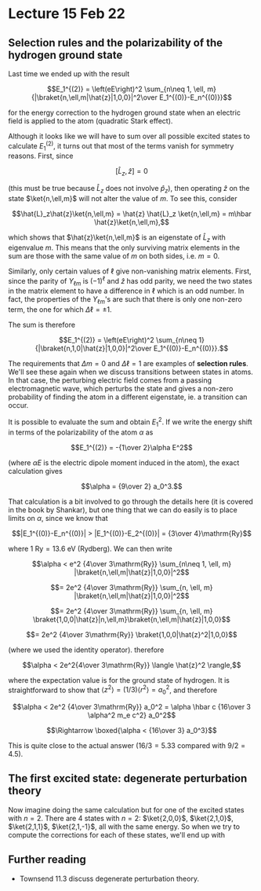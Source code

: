 # Lecture 15 Feb 22

## Selection rules and the polarizability of the hydrogen ground state

Last time we ended up with the result 

$$E_1^{(2)} = \left(eE\right)^2 \sum_{n\neq 1, \ell, m} {|\braket{n,\ell,m|\hat{z}|1,0,0}|^2\over E_1^{(0)}-E_n^{(0)}}$$

for the energy correction to the hydrogen ground state when an electric field is applied to the atom (quadratic Stark effect). 

Although it looks like we will have to sum over all possible excited states to calculate $E_1^{(2)}$, it turns out that most of the terms vanish for symmetry reasons. First, since 

$$[\hat{L}_z,\hat{z}] = 0$$

(this must be true because $\hat{L}_z$ does not involve $\hat{p}_z$), then operating $\hat{z}$ on the state $\ket{n,\ell,m}$ will not alter the value of $m$. To see this, consider

$$\hat{L}_z\hat{z}\ket{n,\ell,m} = \hat{z} \hat{L}_z \ket{n,\ell,m} = m\hbar \hat{z}\ket{n,\ell,m},$$

which shows that $\hat{z}\ket{n,\ell,m}$ is an eigenstate of $\hat{L}_z$ with eigenvalue $m$. This means that the only surviving matrix elements in the sum are those with the same value of $m$ on both sides, i.e. $m=0$.

Similarly, only certain values of $\ell$ give non-vanishing matrix elements. First, since the parity of $Y_{\ell m}$ is $(-1)^\ell$ and $\hat{z}$ has odd parity, we need the two states in the matrix element to have a difference in $\ell$ which is an odd number. In fact, the properties of the $Y_{\ell m}$'s are such that there is only one non-zero term, the one for which $\Delta \ell = \pm 1$.

The sum is therefore 

$$E_1^{(2)} = \left(eE\right)^2 \sum_{n\neq 1} {|\braket{n,1,0|\hat{z}|1,0,0}|^2\over E_1^{(0)}-E_n^{(0)}}.$$

The requirements that $\Delta m=0$ and $\Delta \ell =1$ are examples of **selection rules**. We'll see these again when we discuss transitions between states in atoms. In that case, the perturbing electric field comes from a passing electromagnetic wave, which perturbs the state and gives a non-zero probability of finding the atom in a different eigenstate, ie. a transition can occur.

It is possible to evaluate the sum and obtain $E_1^{2}$. If we write the energy shift in terms of the polarizability of the atom $\alpha$ as 


$$E_1^{(2)} = -{1\over 2}\alpha E^2$$

(where $\alpha E$ is the electric dipole moment induced in the atom),  the exact calculation gives 

$$\alpha = {9\over 2} a_0^3.$$

That calculation is a bit involved to go through the details here (it is covered in the book by Shankar), but one thing that we can do easily is to place limits on $\alpha$, since we know that 

$$|E_1^{(0)}-E_n^{(0)}| >  |E_1^{(0)}-E_2^{(0)}| = {3\over 4}\mathrm{Ry}$$

where $1\ \mathrm{Ry}=13.6\ \mathrm{eV}$ (Rydberg). We can then write

$$\alpha <  e^2 {4\over 3\mathrm{Ry}} \sum_{n\neq 1, \ell, m} |\braket{n,\ell,m|\hat{z}|1,0,0}|^2$$

$$= 2e^2 {4\over 3\mathrm{Ry}} \sum_{n, \ell, m} |\braket{n,\ell,m|\hat{z}|1,0,0}|^2$$

$$= 2e^2 {4\over 3\mathrm{Ry}} \sum_{n, \ell, m} \braket{1,0,0|\hat{z}|n,\ell,m}\braket{n,\ell,m|\hat{z}|1,0,0}$$

$$= 2e^2 {4\over 3\mathrm{Ry}} \braket{1,0,0|\hat{z}^2|1,0,0}$$

(where we used the identity operator). therefore

$$\alpha < 2e^2{4\over 3\mathrm{Ry}} \langle \hat{z}^2 \rangle,$$

where the expectation value is for the ground state of hydrogen. It is straightforward to show that $\langle z^2\rangle = (1/3)\langle r^2\rangle = a_0^2$, and therefore

$$\alpha < 2e^2 {4\over 3\mathrm{Ry}} a_0^2 = \alpha \hbar c {16\over 3 \alpha^2 m_e c^2} a_0^2$$

$$\Rightarrow \boxed{\alpha <  {16\over 3} a_0^3}$$

This is quite close to the actual answer ($16/3=5.33$ compared with $9/2=4.5$).


## The first excited state: degenerate perturbation theory

Now imagine doing the same calculation but for one of the excited states with $n=2$. There are 4 states with $n=2$: $\ket{2,0,0}$,  $\ket{2,1,0}$,  $\ket{2,1,1}$,  $\ket{2,1,-1}$, all with the same energy. So when we try to compute the corrections for each of these states, we'll end up with 




## Further reading

- Townsend 11.3 discuss degenerate perturbation theory.

